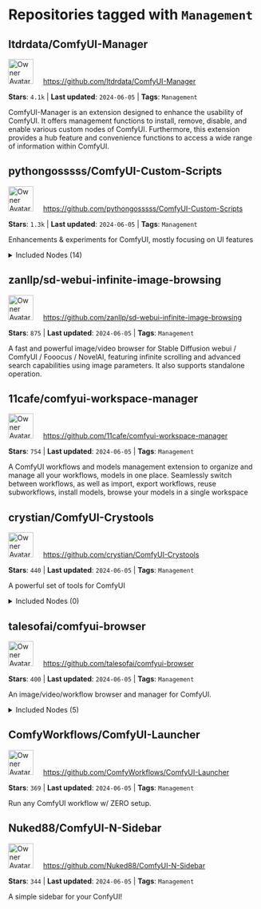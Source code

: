 # Repositories tagged with `Management`

## ltdrdata/ComfyUI-Manager

<a href='https://github.com/ltdrdata/ComfyUI-Manager'><img src="https://avatars.githubusercontent.com/u/128333288?v=4" alt="Owner Avatar" width="50" height="50"></a> &nbsp; &nbsp; https://github.com/ltdrdata/ComfyUI-Manager

**Stars**: `4.1k` | **Last updated**: `2024-06-05` | **Tags**: `Management`

ComfyUI-Manager is an extension designed to enhance the usability of ComfyUI. It offers management functions to install, remove, disable, and enable various custom nodes of ComfyUI. Furthermore, this extension provides a hub feature and convenience functions to access a wide range of information within ComfyUI.

## pythongosssss/ComfyUI-Custom-Scripts

<a href='https://github.com/pythongosssss/ComfyUI-Custom-Scripts'><img src="https://avatars.githubusercontent.com/u/125205205?v=4" alt="Owner Avatar" width="50" height="50"></a> &nbsp; &nbsp; https://github.com/pythongosssss/ComfyUI-Custom-Scripts

**Stars**: `1.3k` | **Last updated**: `2024-06-05` | **Tags**: `Management`

Enhancements & experiments for ComfyUI, mostly focusing on UI features

<details><summary>Included Nodes (14)</summary>

 - CheckpointLoader|pysssss, ConstrainImageforVideo|pysssss, ConstrainImage|pysssss
 - LoadText|pysssss, LoraLoader|pysssss
 - MathExpression|pysssss, MultiPrimitive|pysssss
 - PlaySound|pysssss
 - Repeater|pysssss, ReroutePrimitive|pysssss
 - SaveText|pysssss, ShowText|pysssss, StringFunction|pysssss, SystemNotification|pysssss
</details>

## zanllp/sd-webui-infinite-image-browsing

<a href='https://github.com/zanllp/sd-webui-infinite-image-browsing'><img src="https://avatars.githubusercontent.com/u/25872019?v=4" alt="Owner Avatar" width="50" height="50"></a> &nbsp; &nbsp; https://github.com/zanllp/sd-webui-infinite-image-browsing

**Stars**: `875` | **Last updated**: `2024-06-05` | **Tags**: `Management`

A fast and powerful image/video browser for Stable Diffusion webui / ComfyUI / Fooocus / NovelAI, featuring infinite scrolling and advanced search capabilities using image parameters. It also supports standalone operation.

## 11cafe/comfyui-workspace-manager

<a href='https://github.com/11cafe/comfyui-workspace-manager'><img src="https://avatars.githubusercontent.com/u/152708197?v=4" alt="Owner Avatar" width="50" height="50"></a> &nbsp; &nbsp; https://github.com/11cafe/comfyui-workspace-manager

**Stars**: `754` | **Last updated**: `2024-06-05` | **Tags**: `Management`

A ComfyUI workflows and models management extension to organize and manage all your workflows, models in one place. Seamlessly switch between workflows, as well as import, export workflows, reuse subworkflows, install models, browse your models in a single workspace

## crystian/ComfyUI-Crystools

<a href='https://github.com/crystian/ComfyUI-Crystools'><img src="https://avatars.githubusercontent.com/u/3886806?v=4" alt="Owner Avatar" width="50" height="50"></a> &nbsp; &nbsp; https://github.com/crystian/ComfyUI-Crystools

**Stars**: `440` | **Last updated**: `2024-06-05` | **Tags**: `Management`

A powerful set of tools for ComfyUI

<details><summary>Included Nodes (0)</summary>

</details>

## talesofai/comfyui-browser

<a href='https://github.com/talesofai/comfyui-browser'><img src="https://avatars.githubusercontent.com/u/120728204?v=4" alt="Owner Avatar" width="50" height="50"></a> &nbsp; &nbsp; https://github.com/talesofai/comfyui-browser

**Stars**: `400` | **Last updated**: `2024-06-05` | **Tags**: `Management`

An image/video/workflow browser and manager for ComfyUI.

<details><summary>Included Nodes (5)</summary>

 - DifyTextGenerator //Browser
 - LoadImageByUrl //Browser
 - SelectInputs //Browser
 - UploadToRemote //Browser
 - XyzPlot //Browser
</details>

## ComfyWorkflows/ComfyUI-Launcher

<a href='https://github.com/ComfyWorkflows/ComfyUI-Launcher'><img src="https://avatars.githubusercontent.com/u/159965932?v=4" alt="Owner Avatar" width="50" height="50"></a> &nbsp; &nbsp; https://github.com/ComfyWorkflows/ComfyUI-Launcher

**Stars**: `369` | **Last updated**: `2024-06-05` | **Tags**: `Management`

Run any ComfyUI workflow w/ ZERO setup.

## Nuked88/ComfyUI-N-Sidebar

<a href='https://github.com/Nuked88/ComfyUI-N-Sidebar'><img src="https://avatars.githubusercontent.com/u/1554140?v=4" alt="Owner Avatar" width="50" height="50"></a> &nbsp; &nbsp; https://github.com/Nuked88/ComfyUI-N-Sidebar

**Stars**: `344` | **Last updated**: `2024-06-05` | **Tags**: `Management`

A simple sidebar for your ConfyUI!

